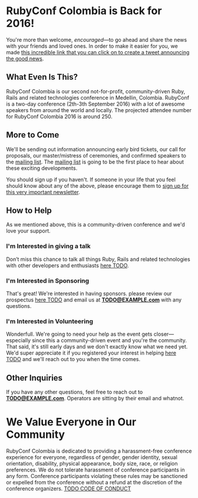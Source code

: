 # RubyConf Colombia is Back for 2016!

You're more than welcome, _encouraged_—to go ahead and share the news with your friends and loved ones. In order to make it easier for you, we made [this incredible link that you can click on to create a tweet announcing the good news](https://twitter.com/home?status=I%20just%20found%20out%20that%20%40rubyconfco%20is%20going%20to%20be%20on%20September%202th%20and%203th%2C%202016%20in%20Medellin%2C%20Colombia%21%20http%3A%2F%2Fwww.rubyconf.co%2F).

## What Even Is This?

RubyConf Colombia is our second not-for-profit, community-driven Ruby, Rails and related technologies conference in Medellin, Colombia. RubyConf is a two-day conference (2th-3th September 2016) with a lot of awesome speakers from around the world and locally.
The projected attendee number for RubyConf Colombia 2016 is around 250.

## More to Come

We'll be sending out information announcing early bird tickets, our call for proposals, our master/mistress of ceremonies, and confirmed speakers to the [mailing list][ml]. The [mailing list][ml] is going to be the first place to hear about these exciting developments.

You should sign up if you haven't. If someone in your life that you feel should know about any of the above, please encourage them to [sign up for this very important newsletter][ml].

[ml]: http://rubyconf.us11.list-manage.com/subscribe/post?u=7b7c2e5ead7427750ced71f09&amp;id=22ba1d80e6

## How to Help

As we mentioned above, this is a community-driven conference and we'd love your support.

### I'm Interested in giving a talk

Don’t miss this chance to talk all things Ruby, Rails and related technologies with other developers and enthusiasts [here TODO]().

### I'm Interested in Sponsoring

That's great! We're interested in having sponsors. please review our prospectus [here TODO]() and email us at **TODO@EXAMPLE.com** with any questions.

### I'm Interested in Volunteering

Wonderfull. We're going to need your help as the event gets closer—especially since this a community-driven event and you're the community. That said, it's still early days and we don't exactly know what we need yet. We'd super appreciate it if you registered your interest in helping [here TODO]() and we'll reach out to you when the time comes.

## Other Inquiries

If you have any other questions, feel free to reach out to **TODO@EXAMPLE.com**. Operators are sitting by their email and whatnot.

# We Value Everyone in Our Community

RubyConf Colombia is dedicated to providing a harassment-free conference experience for everyone, regardless of gender, gender identity, sexual orientation, disability, physical appearance, body size, race, or religion preferences. We do not tolerate harassment of conference participants in any form. Conference participants violating these rules may be sanctioned or expelled from the conference without a refund at the discretion of the conference organizers.
[TODO CODE OF CONDUCT]()
